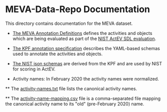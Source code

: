 # MEVA-Data-Repo Documentation

This directory contains documentation for the MEVA dataset.

* [The MEVA Annotation Definitions](MEVA-Annotation-Definitions.pdf) defines the activities and objects which are being evaluated as part of the [NIST ActEV SDL evaluation](https://actev.nist.gov).

* [The KPF annotation specification](KPF-specification-v4.pdf) describes the YAML-based schemas used to annotate the activities and objects.

* [The NIST json schemas](nist-json-for-actev) are derived from the KPF and are used by NIST for scoring in ActEV.

* Activity names: In February 2020 the activity names were normalized.

** The [activity-names.txt](activity-names.txt) file lists the canonical activity names.

** The [activity-name-mapping.csv](activity-name-mapping.csv) file is a comma-separated file mapping the canonical activity name to its "old" (pre-February 2020) name.
